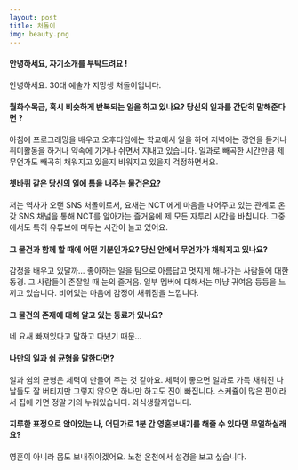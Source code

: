 ```yaml
---
layout: post
title: 처돌이
img: beauty.png 
---
```



#### 안녕하세요, 자기소개를 부탁드려요 !

안녕하세요. 30대 예술가 지망생 처돌이입니다. 

#### 월화수목금, 혹시 비슷하게 반복되는 일을 하고 있나요? 당신의 일과를 간단히 말해준다면 ?

아침에 프로그래밍을 배우고 오후타임에는 학교에서 일을 하며 저녁에는 강연을 듣거나 취미활동을 하거나 약속에 가거나 쉬면서 지내고 있습니다. 일과로 빼곡한 시간만큼 제 무언가도 빼곡히 채워지고 있을지 비워지고 있을지 걱정하면서요. 

#### 쳇바퀴 같은 당신의 일에 틈을 내주는 물건은요?

저는 역사가 오랜 SNS 처돌이로서, 요새는 NCT 에게 마음을 내어주고 있는 관계로 온갖 SNS 채널을 통해 NCT를 알아가는 즐거움에 제 모든 자투리 시간을 바칩니다. 그중에서도 특히 유튜브에 머무는 시간이 늘고 있어요.  

#### 그 물건과 함께 할 때에 어떤 기분인가요? 당신 안에서 무언가가 채워지고 있나요?

감정을 배우고 있달까... 좋아하는 일을 팀으로 아름답고 멋지게 해나가는 사람들에 대한 동경. 그 사람들이 존잘일 때 눈의 즐거움. 일부 멤버에 대해서는 마냥 귀여움 등등을 느끼고 있습니다. 비어있는 마음에 감정이 채워짐을 느낍니다. 

#### 그 물건의 존재에 대해 알고 있는 동료가 있나요?

네 요새 빠져있다고 말하고 다녔기 때문... 

#### 나만의 일과 쉼 균형을 말한다면?

일과 쉼의 균형은 체력이 만들어 주는 것 같아요. 체력이 좋으면 일과로 가득 채워진 나날들도 잘 버티지만 그렇지 않으면 하나만 하고도 진이 빠집니다. 스케쥴이 많은 편이라서 집에 가면 정말 거의 누워있습니다. 와식생활자입니다.  

#### 지루한 표정으로 앉아있는 나, 어딘가로 1분 간 영혼보내기를 해줄 수 있다면 무얼하실래요?

영혼이 아니라 몸도 보내줘야겠어요. 노천 온천에서 설경을 보고 싶습니다. 


